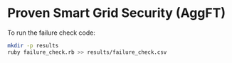 # Proven Smart Grid Security (AggFT)

To run the failure check code:

```bash
mkdir -p results
ruby failure_check.rb >> results/failure_check.csv
```
